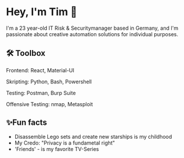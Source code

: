 # Hey, I'm Tim 👋


I'm a 23 year-old IT Risk & Securitymanager based in Germany, and I'm passionate about creative automation solutions for individual purposes.




## 🛠 Toolbox
Frontend: React, Material-UI

Skripting: Python, Bash, Powershell

Testing: Postman, Burp Suite

Offensive Testing: nmap, Metasploit
## ✨Fun facts

- Disassemble Lego sets and create new starships is my childhood
- My Credo: "Privacy is a fundametal right"
- 'Friends' - is my favorite TV-Series
